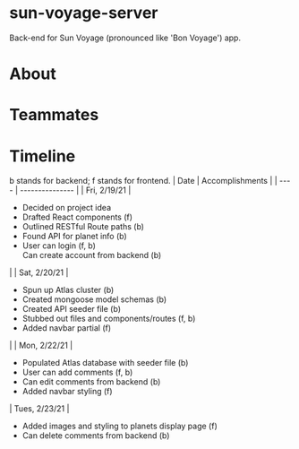 # sun-voyage-server
Back-end for Sun Voyage (pronounced like 'Bon Voyage') app.

# About

# Teammates

# Timeline
<!-- How to add lists w/i a markdown table: https://stackoverflow.com/questions/19950648/how-to-write-lists-inside-a-markdown-table -->
b stands for backend; f stands for frontend.
| Date | Accomplishments |
| ---- | --------------- |
| Fri, 2/19/21 | <ul> <li>Decided on project idea</li> <li>Drafted React components (f)</li> <li>Outlined RESTful Route paths (b)</li> <li>Found API for planet info (b)</li> <li>User can login (f, b)</li>Can create account from backend (b) </ul> |
| Sat, 2/20/21 | <ul> <li>Spun up Atlas cluster (b)</li> <li>Created mongoose model schemas (b)</li> <li>Created API seeder file (b)</li> <li>Stubbed out files and components/routes (f, b)</li> <li>Added navbar partial (f)</li> </ul>|
| Mon, 2/22/21 | <ul> <li>Populated Atlas database with seeder file (b)</li> <li>User can add comments (f, b)</li> <li>Can edit comments from backend (b)</li> <li>Added navbar styling (f)</li> </ul>
| Tues, 2/23/21 | <ul> <li>Added images and styling to planets display page (f)</li> <li>Can delete comments from backend (b)</ul>

